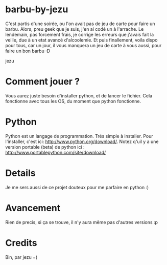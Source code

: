 # barbu-by-jezu
C'est partis d'une soirée, ou l'on avait pas de jeu de carte pour faire un barbu. Alors, preu geek que je suis, j'en ai codé un à l'arrache. Le lendemain, pas forcement frais, je corrige les erreurs que j'avais fait la veille, due à un etat avancé d'alcoolemie. Et puis finallement, voila dispo pour tous, car un jour, il vous manquera un jeu de carte à vous aussi, pour faire un bon barbu :D

jezu

# Comment jouer ? #
Vous aurez juste besoin d'installer python, et de lancer le fichier. Cela fonctionne avec tous les OS, du moment que python fonctionne.

# Python #
Python est un langage de programmation. Trés simple à installer. Pour l'installer, c'est ici: http://www.python.org/download/. Notez q'uil y a une version portable (beta) de python ici : http://www.portablepython.com/site/download/


# Details #
Je me sers aussi de ce projet douteux pour me parfaire en python :)

# Avancement #
Rien de precis, si ça se trouve, il n'y aura même pas d'autres versions :p

# Credits #
Bin, par jezu =)
